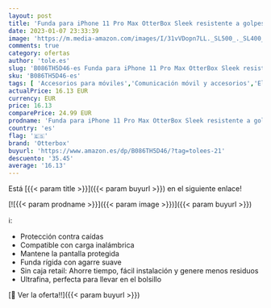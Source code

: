 ```yaml
---
layout: post
title: 'Funda para iPhone 11 Pro Max OtterBox Sleek resistente a golpes y caídas Ultra-fina  Protectora Testada con los estándares Militares anticaídas  Transparente  Sin Pack Retail'
date: 2023-01-07 23:33:39
image: 'https://m.media-amazon.com/images/I/31vVDopn7LL._SL500_._SL400_.jpg'
comments: true
category: ofertas
author: 'tole.es'
slug: 'B086TH5D46-es Funda para iPhone 11 Pro Max OtterBox Sleek resistente a...'
sku: 'B086TH5D46-es'
tags: [ 'Accesorios para móviles','Comunicación móvil y accesorios','Electrónica','Fundas y carcasas para teléfonos móviles','iphone','otterbox','🇪🇸', ]
actualPrice: 16.13 EUR
currency: EUR
price: 16.13
comparePrice: 24.99 EUR
prodname: 'Funda para iPhone 11 Pro Max OtterBox Sleek resistente a golpes y caídas Ultra-fina  Protectora Testada con los estándares Militares anticaídas  Transparente  Sin Pack Retail'
country: 'es'
flag: '🇪🇸'
brand: 'Otterbox'
buyurl: 'https://www.amazon.es/dp/B086TH5D46/?tag=tolees-21'
descuento: '35.45'
average: '16.13'
---
```


Está [{{< param title >}}]({{< param buyurl >}}) en el siguiente enlace!

[![{{< param prodname >}}]({{< param image >}})]({{< param buyurl >}})

ℹ️:

- Protección contra caídas
- Compatible con carga inalámbrica
- Mantene la pantalla protegida
- Funda rígida con agarre suave
- Sin caja retail: Ahorre tiempo, fácil instalación y genere menos residuos
- Ultrafina, perfecta para llevar en el bolsillo

[🛒 Ver la oferta!!]({{< param buyurl >}})
